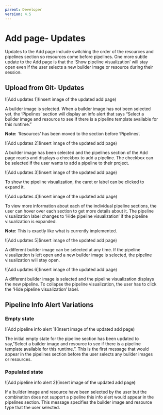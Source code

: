 ```yaml
---
parent: Developer
version: 4.5
---
```

# Add page- Updates

Updates to the Add page include switching the order of the resources and pipelines section so resources come before pipelines.
One more subtle update to the Add page is that the ‘Show pipeline visualization’ will stay open even if the user selects a new builder image or resource during their session.

## Upload from Git- Updates

![Add updates 1](insert image of the updated add page)

A builder image is selected. When a builder image has not been selected yet, the ‘Pipelines’ section will display an info alert that says “Select a builder image and resource to see if there is a pipeline template available for this runtime.”

**Note:** ‘Resources’ has been moved to the section before ‘Pipelines’.

![Add updates 2](insert image of the updated add page)

A builder image has been selected and the pipelines section of the Add page reacts and displays a checkbox to add a pipeline. The checkbox can be selected if the user wants to add a pipeline to their project.

![Add updates 3](insert image of the updated add page)

To show the pipeline visualization, the caret or label can be clicked to expand it. 

![Add updates 4](insert image of the updated add page)

To view more information about each of the individual pipeline sections, the user can hover over each section to get more details about it. The pipeline visualization label changes to ‘Hide pipeline visualization’ if the pipeline visualization is expanded.

**Note:** This is exactly like what is currently implemented.

![Add updates 5](insert image of the updated add page)

A different builder image can be selected at any time. If the pipeline visualization is left open and a new builder image is selected, the pipeline visualization will stay open. 

![Add updates 6](insert image of the updated add page)

A different builder image is selected and the pipeline visualization displays the new pipeline. To collapse the pipeline visualization, the user has to click the ‘Hide pipeline visualization’ label.  

## Pipeline Info Alert Variations

### Empty state

![Add pipeline info alert 1](insert image of the updated add page)

The initial empty state for the pipeline section has been updated to say,”Select a builder image and resource to see if there is a pipeline template available for this runtime.”. This is the first message that would appear in the pipelines section before the user selects any builder images or resources.  

### Populated state

![Add pipeline info alert 2](insert image of the updated add page)

If a builder image and resource have been selected by the user but the combination does not support a pipeline this info alert would appear in the pipelines section. This message specifies the builder image and resource type that the user selected.

